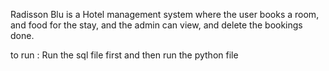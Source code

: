 Radisson Blu is a Hotel management system where the user books a room, and food for the stay, and the admin
can view, and delete the bookings done.

to run :
Run the sql file first and then run the python file 
